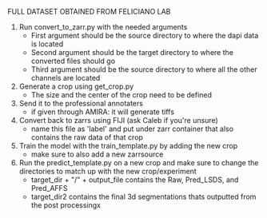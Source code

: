 FULL DATASET OBTAINED FROM FELICIANO LAB

1. Run convert_to_zarr.py with the needed arguments 
    - First argument should be the source directory to where the dapi data is located
    - Second argument should be the target directory to where the converted files should go
    - Third argument should be the source directory to where all the other channels are located
2. Generate a crop using get_crop.py
    - The size and the center of the crop need to be defined
3. Send it to the professional annotaters
    - if given through AMIRA: it will generate tiffs
4. Convert back to zarrs using FIJI (ask Caleb if you're unsure)
    - name this file as 'label' and put under zarr container that also contains the raw data of that crop
5. Train the model with the train_template.py by adding the new crop
    - make sure to also add a new zarrsource 
6. Run the predict_template.py on a new crop and make sure to change the directories to match up with the new crop/experiment
    - target_dir + "/" + output_file contains the Raw, Pred_LSDS, and Pred_AFFS
    - target_dir2 contains the final 3d segmentations thats outputted from the post processingx
